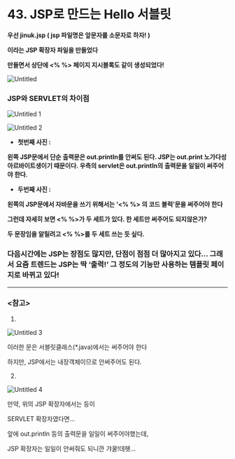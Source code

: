 # 43. JSP로 만드는 Hello 서블릿

**우선 jinuk.jsp ( jsp 파일명은 앞문자를 소문자로 하자! )**

**이라는 JSP 확장자 파일을 만들었다**

**만들면서 상단에 <% %> 페이지 지시블록도 같이 생성되었다!**

![Untitled](https://user-images.githubusercontent.com/80089860/159165621-803729a8-4f28-4ccd-9803-534b5011cb66.png)

### JSP와 SERVLET의 차이점

![Untitled 1](https://user-images.githubusercontent.com/80089860/159165628-88f7067c-7b03-4b17-a922-99096ff4b8b2.png)

![Untitled 2](https://user-images.githubusercontent.com/80089860/159165633-d11a948c-081a-4ce3-a295-36a66b5be1da.png)

- **첫번째 사진 :**

**왼쪽 JSP문에서 단순 출력문은 out.println를 안써도 된다. JSP는 out.print 노가다성 아르바이트생이기 때문이다. 우측의 servlet은 out.println의 출력문을 일일이 써주어야 한다.**

- **두번째 사진 :**

**왼쪽의 JSP문에서 자바문을 쓰기 위해서는 ‘<% %> 의 코드 블럭’문을 써주어야 한다**

**그런데 자세히 보면 <% %>가 두 세트가 있다. 한 세트만 써주어도 되지않은가?**

**두 문장임을 알릴려고 <% %>를 두 세트 쓰는 듯 싶다.** 

### 다음시간에는 JSP는 장점도 많지만, 단점이 점점 더 많아지고 있다... 그래서 요즘 트렌드는 JSP는 딱 ‘출력!’ 그 정도의 기능만 사용하는 템플릿 페이지로 바뀌고 있다!

---

### <참고>

1.

![Untitled 3](https://user-images.githubusercontent.com/80089860/159165637-bf7c818f-6301-4302-a9ed-d8d8466ba843.png)

이러한 문은 서블릿클래스(*.java)에서는 써주어야 한다

하지만, JSP에서는 내장객체이므로 안써주어도 된다.

2.

![Untitled 4](https://user-images.githubusercontent.com/80089860/159165640-035ddb72-ecb1-498e-89c0-31acc0f58b11.png)

만약, 위의 JSP 확장자에서는 <html> <head> <body> 등이

SERVLET 확장자였다면...

앞에 out.println 등의 출력문을 일일이 써주어야했는데,

JSP 확장자는 일일이 안써줘도 되니깐 갸꿀!데헷...
